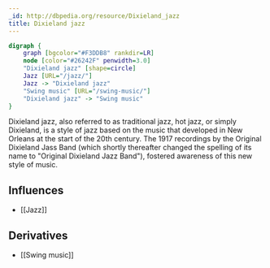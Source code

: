 ```yaml
---
_id: http://dbpedia.org/resource/Dixieland_jazz
title: Dixieland jazz
---
```


```dot
digraph {
	graph [bgcolor="#F3DDB8" rankdir=LR]
	node [color="#26242F" penwidth=3.0]
	"Dixieland jazz" [shape=circle]
	Jazz [URL="/jazz/"]
	Jazz -> "Dixieland jazz"
	"Swing music" [URL="/swing-music/"]
	"Dixieland jazz" -> "Swing music"
}
```

Dixieland jazz, also referred to as traditional jazz, hot jazz, or simply Dixieland, is a style of jazz based on the music that developed in New Orleans at the start of the 20th century. The 1917 recordings by the Original Dixieland Jass Band (which shortly thereafter changed the spelling of its name to "Original Dixieland Jazz Band"), fostered awareness of this new style of music.

## Influences

- [[Jazz]]

## Derivatives

- [[Swing music]]

